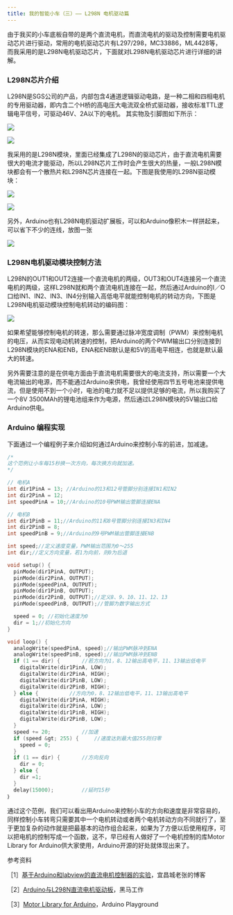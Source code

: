 ```yaml
---
title: 我的智能小车（三）—— L298N 电机驱动篇
---
```

由于我买的小车底板自带的是两个直流电机，而直流电机的驱动及控制需要电机驱动芯片进行驱动，常用的电机驱动芯片有L297/298，MC33886，ML4428等，而我采用的是L298N电机驱动芯片，下面就对L298N电机驱动芯片进行详细的讲解。

### L298N芯片介绍

L298N是SGS公司的产品，内部包含4通道逻辑驱动电路，是一种二相和四相电机的专用驱动器，即内含二个H桥的高电压大电流双全桥式驱动器，接收标准TTL逻辑电平信号，可驱动46V、2A以下的电机。
其实物及引脚图如下所示：

![](https://cdn.jczkids.com/L298N.jpg)

![](https://cdn.jczkids.com/L298N%E5%BC%95%E8%84%9A%E5%9B%BE.jpg)

我采用的是L298N模块，里面已经集成了L298N的驱动芯片，由于直流电机需要很大的电流才能驱动，所以L298N芯片工作时会产生很大的热量，一般L298N模块都会有一个散热片和L298N芯片连接在一起。下图是我使用的L298N驱动模块：

![](https://cdn.jczkids.com/L298N%E5%8F%8C%E7%94%B5%E6%9C%BA%E9%A9%B1%E5%8A%A8%E6%A8%A1%E5%9D%97.jpg)

![](https://cdn.jczkids.com/L298N%E6%A8%A1%E5%9D%97.jpg)

另外，Arduino也有L298N电机驱动扩展板，可以和Arduino像积木一样拼起来，可以省下不少的连线，放图一张

![](https://cdn.jczkids.com/L298N%E7%94%B5%E6%9C%BA%E9%A9%B1%E5%8A%A8%E6%89%A9%E5%B1%95%E6%9D%BF.jpg)

### L298N电机驱动模块控制方法

L298N的OUT1和OUT2连接一个直流电机的两级，OUT3和OUT4连接另一个直流电机的两级，这样L298N就和两个直流电机连接在一起，然后通过Arduino的I／O口给IN1、IN2、IN3、IN4分别输入高低电平就能控制电机的转动方向，下图是L298N电机驱动模块控制电机转动的编码图：

![](https://cdn.jczkids.com/L298N%E9%A9%B1%E5%8A%A8%E7%BC%96%E7%A0%81%E5%9B%BE.jpg)

如果希望能够控制电机的转速，那么需要通过脉冲宽度调制（PWM）来控制电机的电压，从而实现电动机转速的控制，把Arduino的两个PWM输出口分别连接到L298N模块的ENA和ENB，ENA和ENB默认是和5V的高电平相连，也就是默认最大的转速。

另外需要注意的是在供电方面由于直流电机需要很大的电流支持，所以需要一个大电流输出的电源，而不能通过Arduino来供电，我曾经使用四节五号电池来提供电流，但是使用不到一个小时，电池的电力就不足以提供足够的电流，所以我购买了一个8V 3500MAh的锂电池组来作为电源，然后通过L298N模块的5V输出口给Arduino供电。

### Arduino 编程实现

下面通过一个编程例子来介绍如何通过Arduino来控制小车的前进，加减速。

```c
/*
这个范例让小车每15秒换一次方向，每次换方向就加速。
*/

// 电机A
int dir1PinA = 13; //Arduino的13和12号管脚分别连接IN1和IN2
int dir2PinA = 12;
int speedPinA = 10;//Arduino的10号PWM输出管脚连接ENA

// 电机B
int dir1PinB = 11;//Arduino的11和8号管脚分别连接IN3和IN4
int dir2PinB = 8;
int speedPinB = 9;//Arduino的9号PWM输出管脚连接ENB

int speed;//定义速度变量，PWM输出范围为0～255
int dir;//定义方向变量，若1为向前，则0为后退

void setup() {
  pinMode(dir1PinA, OUTPUT);
  pinMode(dir2PinA, OUTPUT);
  pinMode(speedPinA, OUTPUT);
  pinMode(dir1PinB, OUTPUT);
  pinMode(dir2PinB, OUTPUT);//定义8、9、10、11、12、13
  pinMode(speedPinB, OUTPUT);//管脚为数字输出方式

  speed = 0; //初始化速度为0
  dir = 1;//初始化方向
}

void loop() {
  analogWrite(speedPinA, speed);//输出PWM脉冲到ENA
  analogWrite(speedPinB, speed);//输出PWM脉冲到ENB
  if (1 == dir) {       //若方向为1，8、12输出高电平，11、13输出低电平
    digitalWrite(dir1PinA, LOW);
    digitalWrite(dir2PinA, HIGH);
    digitalWrite(dir1PinB, LOW);
    digitalWrite(dir2PinB, HIGH);
  } else {          //方向为0，8、12输出低电平，11、13输出高电平
    digitalWrite(dir1PinA, HIGH);
    digitalWrite(dir2PinA, LOW);
    digitalWrite(dir1PinB, HIGH);
    digitalWrite(dir2PinB, LOW);
  }
  speed += 20;          //加速
  if (speed &gt; 255) {     //速度达到最大值255则归零
    speed = 0;          
  }
  if (1 == dir) {       //方向反向
    dir = 0;
  } else {
    dir =1;
  }
  delay(15000);         //延时15秒
｝
```

通过这个范例，我们可以看出用Arduino来控制小车的方向和速度是非常容易的，同样控制小车转弯只需要其中一个电机转动或者两个电机转动方向不同就行了，至于更加复杂的动作就是把最基本的动作组合起来，如果为了方便以后使用程序，可以把电机的控制写成一个函数，这不，早已经有人做好了一个电机控制的库Motor Library for Arduino供大家使用，Arduino开源的好处就体现出来了。

参考资料

［1］[基于Arduino和labview的直流电机控制器的实验](http://www.eefocus.com/zhang700309/blog/2012-02/233951_d6fd7.html)，宜昌城老张的博客

［2］[Arduino与L298N直流电机驱动板](http://blog.163.com/hmfile@126/blog/static/16868626920115741935430/)，黑马工作

［3］[Motor Library for Arduino](http://www.arduino.cc/playground/Code/Motor#CurrentVersion)，Arduino Playground
